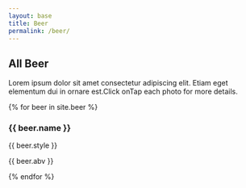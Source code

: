 ```yaml
---
layout: base
title: Beer
permalink: /beer/
---
```


<section id="beer" class="bg-light-gray">
    <div class="container">
        <div class="row text-center">
            <div class="col-xs-12">
                <h2 class="section-heading">All Beer</h2>
            </div>
            <div class="col-sm-10 col-sm-offset-1">
                <p class="lead">Lorem ipsum dolor sit amet consectetur adipiscing elit. Etiam eget elementum dui in ornare est.<span class="hidden-sm hidden-xs">Click on</span><span class="hidden-lg hidden-md">Tap</span> each photo for more details.</p>
            </div>
        </div>
        <div class="row">
            {% for beer in site.beer %}
                <div class="col-lg-3 col-md-4 col-sm-6 col-xs-12 beer-item">
                    <a href="/#{{ beer.modal-id }}" class="beer-link" data-toggle="modal">
                        <div class="beer-hover">
                            <div class="beer-hover-content">
                                <i class="fa fa-search-plus fa-3x"></i>
                            </div>
                        </div>
                        <img src="/img/beer/{{ beer.img }}" class="img-responsive img-centered" alt="">
                    </a>
                    <div class="beer-caption">
                        <h3>{{ beer.name }}</h3>
                        <p class="text-muted">{{ beer.style }}</p>
                        <p><span>{{ beer.abv }}</span></p>
                    </div>
                </div>
            {% endfor %}
        </div>
    </div>
</section>